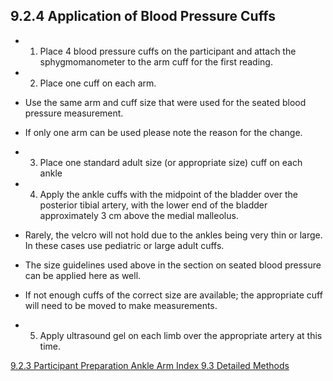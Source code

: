 ## 9.2.4 Application of Blood Pressure Cuffs

* 1. Place 4 blood pressure cuffs on the participant and attach the sphygmomanometer to the arm cuff for the first reading.
* 2. Place one cuff on each arm.

 * Use the same arm and cuff size that were used for the seated blood pressure measurement.
 * If only one arm can be used please note the reason for the change.

* 3. Place one standard adult size (or appropriate size) cuff on each ankle
* 4. Apply the ankle cuffs with the midpoint of the bladder over the posterior tibial artery, with the lower end of the bladder approximately 3 cm above the medial malleolus.

 * Rarely, the velcro will not hold due to the ankles being very thin or large. In these cases use pediatric or large adult cuffs.
 * The size guidelines used above in the section on seated blood pressure can be applied here as well.
 * If not enough cuffs of the correct size are available; the appropriate cuff will need to be moved to make measurements.

* 5. Apply ultrasound gel on each limb over the appropriate artery at this time.


<div class="center">
<div class="btn-group">
  <a href=":pages_path:/manuals/ankle-arm-index/9-02-03-participant-preparation.md" class="btn btn-default">
    <span class="glyphicon glyphicon-chevron-left"></span>
    9.2.3 Participant Preparation
  </a>

  <a href=":pages_path:/manuals/ankle-arm-index" class="btn btn-default">
    <span class="glyphicon glyphicon-chevron-up"></span>
    Ankle Arm Index
  </a>

  <a href=":pages_path:/manuals/ankle-arm-index/9-03-01-determination-mil.md" class="btn btn-success">
    9.3 Detailed Methods
    <span class="glyphicon glyphicon-chevron-right"></span>
  </a>
</div>
</div>
